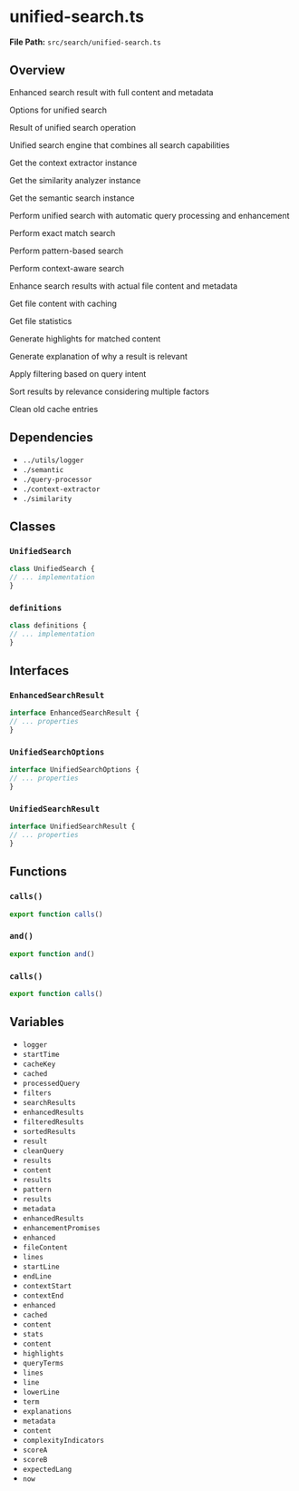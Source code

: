 # unified-search.ts

**File Path:** `src/search/unified-search.ts`

## Overview

Enhanced search result with full content and metadata

Options for unified search

Result of unified search operation

Unified search engine that combines all search capabilities

Get the context extractor instance

Get the similarity analyzer instance

Get the semantic search instance

Perform unified search with automatic query processing and enhancement

Perform exact match search

Perform pattern-based search

Perform context-aware search

Enhance search results with actual file content and metadata

Get file content with caching

Get file statistics

Generate highlights for matched content

Generate explanation of why a result is relevant

Apply filtering based on query intent

Sort results by relevance considering multiple factors

Clean old cache entries

## Dependencies

- `../utils/logger`
- `./semantic`
- `./query-processor`
- `./context-extractor`
- `./similarity`

## Classes

### `UnifiedSearch`

```typescript
class UnifiedSearch {
// ... implementation
}
```

### `definitions`

```typescript
class definitions {
// ... implementation
}
```

## Interfaces

### `EnhancedSearchResult`

```typescript
interface EnhancedSearchResult {
// ... properties
}
```

### `UnifiedSearchOptions`

```typescript
interface UnifiedSearchOptions {
// ... properties
}
```

### `UnifiedSearchResult`

```typescript
interface UnifiedSearchResult {
// ... properties
}
```

## Functions

### `calls()`

```typescript
export function calls()
```

### `and()`

```typescript
export function and()
```

### `calls()`

```typescript
export function calls()
```

## Variables

- `logger`
- `startTime`
- `cacheKey`
- `cached`
- `processedQuery`
- `filters`
- `searchResults`
- `enhancedResults`
- `filteredResults`
- `sortedResults`
- `result`
- `cleanQuery`
- `results`
- `content`
- `results`
- `pattern`
- `results`
- `metadata`
- `enhancedResults`
- `enhancementPromises`
- `enhanced`
- `fileContent`
- `lines`
- `startLine`
- `endLine`
- `contextStart`
- `contextEnd`
- `enhanced`
- `cached`
- `content`
- `stats`
- `content`
- `highlights`
- `queryTerms`
- `lines`
- `line`
- `lowerLine`
- `term`
- `explanations`
- `metadata`
- `content`
- `complexityIndicators`
- `scoreA`
- `scoreB`
- `expectedLang`
- `now`

